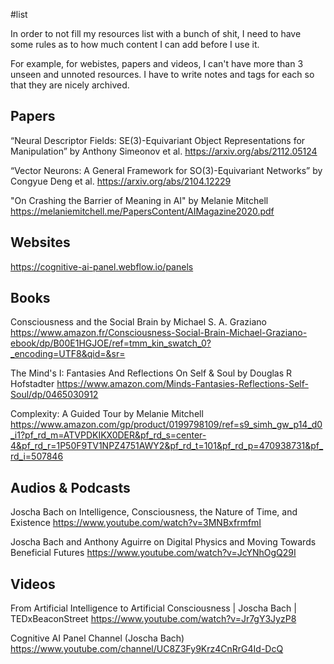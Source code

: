 #list

In order to not fill my resources list with a bunch of shit, I need to have some rules as to how much content I can add before I use it.

For example, for webistes, papers and videos, I can't have more than 3 unseen and unnoted resources. I have to write notes and tags for each so that they are nicely archived.



## Papers

“Neural Descriptor Fields: SE(3)-Equivariant Object Representations for Manipulation” by Anthony Simeonov et al.
https://arxiv.org/abs/2112.05124

“Vector Neurons: A General Framework for SO(3)-Equivariant Networks” by Congyue Deng et al. 
https://arxiv.org/abs/2104.12229

"On Crashing the Barrier of Meaning in AI" by Melanie Mitchell
https://melaniemitchell.me/PapersContent/AIMagazine2020.pdf



## Websites

https://cognitive-ai-panel.webflow.io/panels



## Books

Consciousness and the Social Brain
by Michael S. A. Graziano
https://www.amazon.fr/Consciousness-Social-Brain-Michael-Graziano-ebook/dp/B00E1HGJOE/ref=tmm_kin_swatch_0?_encoding=UTF8&qid=&sr=

The Mind's I: Fantasies And Reflections On Self & Soul
by Douglas R Hofstadter
https://www.amazon.com/Minds-Fantasies-Reflections-Self-Soul/dp/0465030912

Complexity: A Guided Tour
by Melanie Mitchell
https://www.amazon.com/gp/product/0199798109/ref=s9_simh_gw_p14_d0_i1?pf_rd_m=ATVPDKIKX0DER&pf_rd_s=center-4&pf_rd_r=1P50F9TV1NPZ4751AWY2&pf_rd_t=101&pf_rd_p=470938731&pf_rd_i=507846



## Audios & Podcasts

Joscha Bach on Intelligence, Consciousness, the Nature of Time, and Existence
https://www.youtube.com/watch?v=3MNBxfrmfmI

Joscha Bach and Anthony Aguirre on Digital Physics and Moving Towards Beneficial Futures
https://www.youtube.com/watch?v=JcYNhOgQ29I



## Videos

From Artificial Intelligence to Artificial Consciousness | Joscha Bach | TEDxBeaconStreet
https://www.youtube.com/watch?v=Jr7gY3JyzP8

Cognitive AI Panel Channel (Joscha Bach)
https://www.youtube.com/channel/UC8Z3Fy9Krz4CnRrG4Id-DcQ